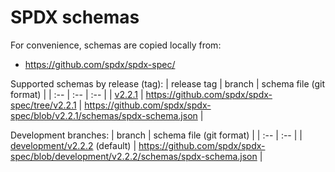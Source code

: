 <!--
#
# Licensed to the Apache Software Foundation (ASF) under one or more
# contributor license agreements.  See the NOTICE file distributed with
# this work for additional information regarding copyright ownership.
# The ASF licenses this file to You under the Apache License, Version 2.0
# (the "License"); you may not use this file except in compliance with
# the License.  You may obtain a copy of the License at
#
#     http://www.apache.org/licenses/LICENSE-2.0
#
# Unless required by applicable law or agreed to in writing, software
# distributed under the License is distributed on an "AS IS" BASIS,
# WITHOUT WARRANTIES OR CONDITIONS OF ANY KIND, either express or implied.
# See the License for the specific language governing permissions and
# limitations under the License.
#
-->

# SPDX schemas

For convenience, schemas are copied locally from:
- https://github.com/spdx/spdx-spec/

Supported schemas by release (tag):
| release tag | branch | schema file (git format) |
| :-- | :-- | :-- |
| [v2.2.1](https://github.com/spdx/spdx-spec/releases/tag/v2.2.1) | https://github.com/spdx/spdx-spec/tree/v2.2.1 | https://github.com/spdx/spdx-spec/blob/v2.2.1/schemas/spdx-schema.json |

Development branches:
| branch | schema file (git format) |
| :-- | :-- |
| [development/v2.2.2](https://github.com/spdx/spdx-spec/tree/development/v2.2.2) (default) | https://github.com/spdx/spdx-spec/blob/development/v2.2.2/schemas/spdx-schema.json |
